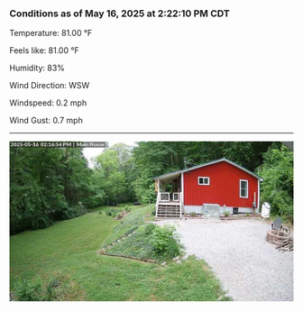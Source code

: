 ### Conditions as of May 16, 2025 at 2:22:10 PM CDT 

Temperature: 81.00 &deg;F

Feels like: 81.00 &deg;F

Humidity: 83%

Wind Direction: WSW

Windspeed: 0.2 mph

Wind Gust: 0.7 mph

---

<img src="./images/latest.jpeg"/>

